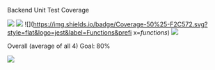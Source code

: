 Backend Unit Test Coverage

![](https://img.shields.io/badge/Coverage-58%25-F2E96B.svg?style=flat&logo=jest&label=Statements&prefix=$statements$) ![](https://img.shields.io/badge/Coverage-31%25-F2C572.svg?style=flat&logo=jest&label=Branches&prefix=$branches$) ![](https://img.shields.io/badge/Coverage-50%25-F2C572.svg?style=flat&logo=jest&label=Functions&prefi x=$functions$) ![](https://img.shields.io/badge/Coverage-57%25-F2E96B.svg?style=flat&logo=jest&label=Lines&prefix=$lines$)

Overall (average of all 4) Goal: 80%

![](https://img.shields.io/badge/Coverage-49%25-F2C572.svg?style=flat&logo=jest&label=Overall&prefix=$coverage$)